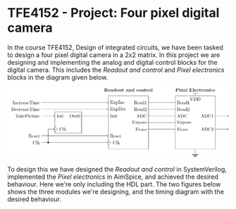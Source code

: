 # TFE4152 - Project: Four pixel digital camera 
In the course TFE4152, Design of integrated circuits, we have been tasked to design a four pixel digital camera in a 2x2 matrix.
In this project we are designing and implementing the analog and digital control blocks for the digital camera. This includes the *Readout and control* and *Pixel electronics* blocks in the diagram given below.

![alt text](https://github.com/HunkyMcHunkin/TFE4152/blob/main/blokkdiagram.png)

To design this we have designed the *Readout and control* in SystemVerilog, implemented the *Pixel electronics* in AimSpice, and achieved the desired behaviour. Here we're only including the HDL part. The two figures below shows the three modules we're designing, and the timing diagram with the desired behaviour.
